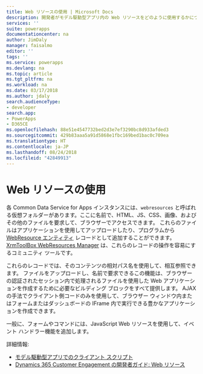```yaml
---
title: Web リソースの使用 | Microsoft Docs
description: 開発者がモデル駆動型アプリ内の Web リソースをどのように使用するかについて説明します。
services: ''
suite: powerapps
documentationcenter: na
author: JimDaly
manager: faisalmo
editor: ''
tags: ''
ms.service: powerapps
ms.devlang: na
ms.topic: article
ms.tgt_pltfrm: na
ms.workload: na
ms.date: 03/17/2018
ms.author: jdaly
search.audienceType:
- developer
search.app:
- PowerApps
- D365CE
ms.openlocfilehash: 88e51e4547732bed2d3e7ef3290bc8d933afded3
ms.sourcegitcommit: 429b83aaa5a91d5868e1fbc169bed1bac0c709ea
ms.translationtype: HT
ms.contentlocale: ja-JP
ms.lasthandoff: 08/24/2018
ms.locfileid: "42849913"
---
```

# <a name="use-web-resources"></a>Web リソースの使用

各 Common Data Service for Apps インスタンスには、`webresources` と呼ばれる仮想フォルダーがあります。ここに名前で、HTML、JS、CSS、画像、およびその他のファイルを要求して、ブラウザーでアクセスできます。 これらのファイルはアプリケーションを使用してアップロードしたり、プログラムから [WebResource エンティティ](../common-data-service/reference/entities/webresource.md) レコードとして追加することができます。 [XrmToolBox WebResources Manager](https://www.xrmtoolbox.com/plugins/MsCrmTools.WebResourcesManager/) は、これらのレコードの操作を容易にするコミュニティ ツールです。

これらのレコードでは、そのコンテンツの相対パス名を使用して、相互参照できます。 ファイルをアップロードし、名前で要求できるこの機能は、ブラウザーの認証されたセッション内で処理されるファイルを使用した Web アプリケーションを作成するために必要なビルディング ブロックをすべて提供します。 AJAX の手法でクライアント側コードのみを使用して、ブラウザー ウィンドウ内またはフォームまたはダッシュボードの IFrame 内で実行できる豊かなアプリケーションを作成できます。 

一般に、フォームやコマンドには、JavaScript Web リソースを使用して、イベント ハンドラー機能を追加します。

詳細情報:
- [モデル駆動型アプリでのクライアント スクリプト](client-scripting.md)
- [Dynamics 365 Customer Engagement の開発者ガイド: Web リソース](/dynamics365/customer-engagement/developer/web-resources)

